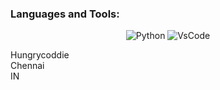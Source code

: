 <h3 align="left">Languages and Tools:</h3>
<p align="center"> 
  <img alt="Python" src ="https://img.shields.io/badge/Python-FFD43B?style=for-the-badge&logo=python&logoColor=blue">
  <img alt="VsCode" src="https://img.shields.io/badge/VSCode-0078D4?style=for-the-badge&logo=visual%20studio%20code&logoColor=white">
</p>
<p>Hungrycoddie<br>
Chennai<br>
IN</p>
